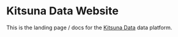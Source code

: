 # Kitsuna Data Website

This is the landing page / docs for the [Kitsuna Data](https://github.com/kot-behemoth/kitsunadata) data platform.

